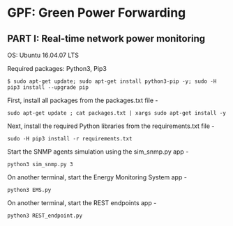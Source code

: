 # GPF: Green Power Forwarding

## PART I: Real-time network power monitoring

OS: Ubuntu 16.04.07 LTS

Required packages:
Python3, 
Pip3
```
$ sudo apt-get update; sudo apt-get install python3-pip -y; sudo -H pip3 install --upgrade pip
```

First, install all packages from the packages.txt file -
```
sudo apt-get update ; cat packages.txt | xargs sudo apt-get install -y
```

Next, install the required Python libraries from the requirements.txt file -
```
sudo -H pip3 install -r requirements.txt
```

Start the SNMP agents simulation using the sim_snmp.py app -
```
python3 sim_snmp.py 3
```

On another terminal, start the Energy Monitoring System app -
```
python3 EMS.py
```

On another terminal, start the REST endpoints app -
```
python3 REST_endpoint.py
```
